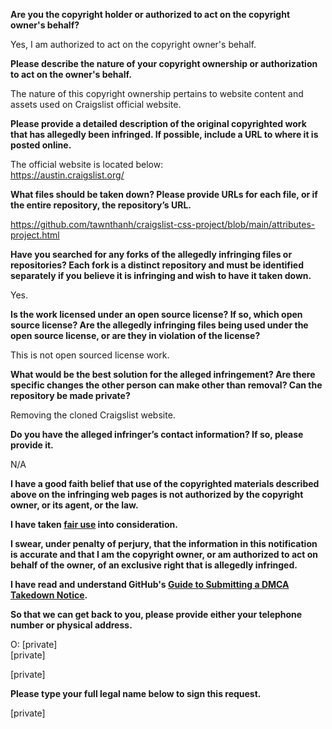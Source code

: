 **Are you the copyright holder or authorized to act on the copyright owner's behalf?**

Yes, I am authorized to act on the copyright owner's behalf.

**Please describe the nature of your copyright ownership or authorization to act on the owner's behalf.**

The nature of this copyright ownership pertains to website content and assets used on Craigslist official website.

**Please provide a detailed description of the original copyrighted work that has allegedly been infringed. If possible, include a URL to where it is posted online.**

The official website is located below:  
https://austin.craigslist.org/

**What files should be taken down? Please provide URLs for each file, or if the entire repository, the repository’s URL.**

https://github.com/tawnthanh/craigslist-css-project/blob/main/attributes-project.html

**Have you searched for any forks of the allegedly infringing files or repositories? Each fork is a distinct repository and must be identified separately if you believe it is infringing and wish to have it taken down.**

Yes.

**Is the work licensed under an open source license? If so, which open source license? Are the allegedly infringing files being used under the open source license, or are they in violation of the license?**

This is not open sourced license work.

**What would be the best solution for the alleged infringement? Are there specific changes the other person can make other than removal? Can the repository be made private?**

Removing the cloned Craigslist website.

**Do you have the alleged infringer’s contact information? If so, please provide it.**

N/A

**I have a good faith belief that use of the copyrighted materials described above on the infringing web pages is not authorized by the copyright owner, or its agent, or the law.**

**I have taken <a href="https://www.lumendatabase.org/topics/22">fair use</a> into consideration.**

**I swear, under penalty of perjury, that the information in this notification is accurate and that I am the copyright owner, or am authorized to act on behalf of the owner, of an exclusive right that is allegedly infringed.**

**I have read and understand GitHub's <a href="https://docs.github.com/articles/guide-to-submitting-a-dmca-takedown-notice/">Guide to Submitting a DMCA Takedown Notice</a>.**

**So that we can get back to you, please provide either your telephone number or physical address.**

O: [private]  
[private]

[private]

**Please type your full legal name below to sign this request.**

[private]
